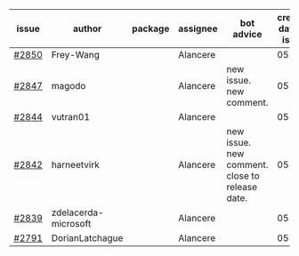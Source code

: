 | issue | author | package | assignee | bot advice | created date of issue | target release date | date from target |
| ------ | ------ | ------ | ------ | ------ | ------ | ------ | :-----: |
| [#2850](https://github.com/Azure/sdk-release-request/issues/2850) | Frey-Wang |  | Alancere |  | 05-27 | 06-06 |  |
| [#2847](https://github.com/Azure/sdk-release-request/issues/2847) | magodo |  | Alancere | new issue. new comment. | 05-27 | 06-13 |  |
| [#2844](https://github.com/Azure/sdk-release-request/issues/2844) | vutran01 |  | Alancere |  | 05-26 | 06-09 |  |
| [#2842](https://github.com/Azure/sdk-release-request/issues/2842) | harneetvirk |  | Alancere | new issue. new comment. close to release date.  | 05-26 | 05-30 | 0 |
| [#2839](https://github.com/Azure/sdk-release-request/issues/2839) | zdelacerda-microsoft |  | Alancere |  | 05-25 | 06-08 |  |
| [#2791](https://github.com/Azure/sdk-release-request/issues/2791) | DorianLatchague |  | Alancere |  | 05-12 | 05-16 |  |
